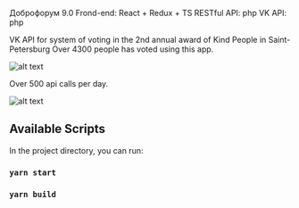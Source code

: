 Доброфорум 9.0
Frond-end: React + Redux + TS
RESTful API: php
VK API: php

VK API for system of voting in the 2nd annual award of Kind People in Saint-Petersburg
Over 4300 people has voted using this app.

![alt text](https://sun9-21.userapi.com/impf/Z-_71SSXBAwf1v6sVax2S8JGMcwAhjOu8gtXjw/KsbEvMbCYXg.jpg?size=1030x245&quality=96&proxy=1&sign=2e565ebd4605988ab65fae9b5bba444e&type=album)

Over 500 api calls per day.

![alt text](https://sun9-22.userapi.com/impf/IMHYK9135zk14Gh1u8qeRqI-GoqGwLlx31GV7Q/2fqcJaCmBTY.jpg?size=1124x854&quality=96&proxy=1&sign=3baf530b43ff6afff41ee18263588a85&type=album)

## Available Scripts

In the project directory, you can run:

### `yarn start`

### `yarn build`
